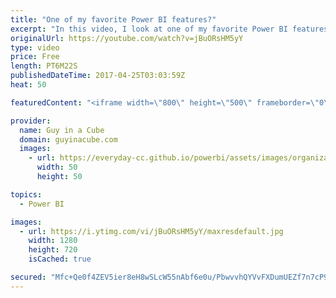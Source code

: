 ```yaml
---
title: "One of my favorite Power BI features?"
excerpt: "In this video, I look at one of my favorite Power BI features that I've found a lot of people aren't familiar with. In a few of my presentations, by a show of hands, the majority of folks (meaning most of the room) didn't know what this was. I WAS SHOCKED!!! Can you guess what it is?  LET'S CONNECT!"
originalUrl: https://youtube.com/watch?v=jBuORsHM5yY
type: video
price: Free
length: PT6M22S
publishedDateTime: 2017-04-25T03:03:59Z
heat: 50

featuredContent: "<iframe width=\"800\" height=\"500\" frameborder=\"0\" src=\"https://www.youtube.com/embed/jBuORsHM5yY\" allow=\"accelerometer; autoplay; encrypted-media; gyroscope; picture-in-picture\" allowfullscreen></iframe>"

provider:
  name: Guy in a Cube
  domain: guyinacube.com
  images:
    - url: https://everyday-cc.github.io/powerbi/assets/images/organizations/guyinacube.com-50x50.jpg
      width: 50
      height: 50

topics:
  - Power BI

images:
  - url: https://i.ytimg.com/vi/jBuORsHM5yY/maxresdefault.jpg
    width: 1280
    height: 720
    isCached: true

secured: "Mfc+Qe0f4ZEV5ier8eH8wSLcW55nAbf6e0u/PbwvvhQYVvFXDumUEZf7n7cP93AQ+3dt6fEinDPgfUrg/9VZIdbhpN57E3BK3IR66e3vIFXW2w7u4RE29ItwIxoS0zbvNN2GavBSy3iceHb8M0S3Gz3aHHSGxnSHPhfHG2VOrP1s3MdhjtBAKs0eHc5w4zUv5weKxiwkdGy1JAxLEm4XDKmd0c/cU9sJkLntcZFUykUZG7KXhm6hkcE9KTsdG9k8uchUAN1HScetIKwR/2ShH0lmWJfPEqvWcFGgdDRb2XX3Hfm2bGlPl3IXoXcv7bfr+Qq5nnnJRsO2+3baqmvXegDpZt3tyUfq3QIXl2k82jDi+3rh1RRPcYzscDN1b5ECgm7NyjnBh8cGvroiNqvaILzn1GTQn+kLHjDwW80r1gk=;6N4Rc4QPaBuI0QYH3lXjFg=="
---
```


